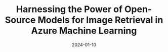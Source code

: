 ---
title: Harnessing the Power of Open-Source Models for Image Retrieval in Azure Machine Learning
excerpt: >-
  This is a study that I contributed to while working with the Microsoft AzureML AutoML team. My main contributions to this work are developing the end-to-end text-to-image retrieval example, performing pretrained and finetuning experiments for the models using in the text-to-image section, and adding support for the CLIP embeddings models to Azure Machine Learning catalog.
date: '2024-01-10'
external_url: 'https://chandnir2.github.io/images/Paper/Caribou_and_Reindeer_Population_Cycles_Are_Driven.pdf'
thumb_img_path: images/ImageRetrieval/image_retrieval.png
thumb_img_alt: image retrieval thumbnail
layout: post
---
